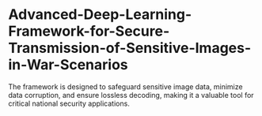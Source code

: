 # Advanced-Deep-Learning-Framework-for-Secure-Transmission-of-Sensitive-Images-in-War-Scenarios
The framework is designed to safeguard sensitive image data, minimize data corruption, and ensure lossless decoding, making it a valuable tool for critical national security applications.
